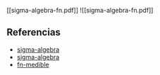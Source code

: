 [[sigma-algebra-fn.pdf]]
![[sigma-algebra-fn.pdf]]

## Referencias
- [sigma-algebra](./sigma-algebra.md)
- [sigma-algebra](./sigma-algebra.md)
- [fn-medible](./fn-medible.md)

